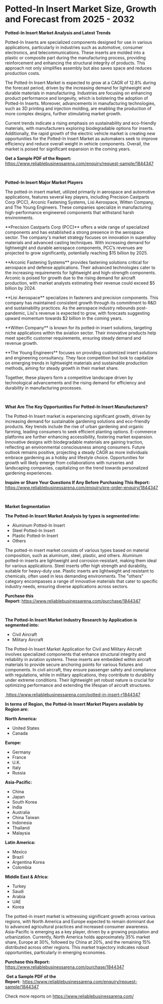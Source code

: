<p><h1>Potted-In Insert Market Size, Growth and Forecast from 2025 - 2032</h1></p><p><strong>Potted-In Insert Market Analysis and Latest Trends</strong></p>
<p><p>Potted-In Inserts are specialized components designed for use in various applications, particularly in industries such as automotive, consumer electronics, and telecommunications. These inserts are molded into a plastic or composite part during the manufacturing process, providing reinforcement and enhancing the structural integrity of products. This approach not only simplifies assembly but also saves space and reduces production costs.</p><p>The Potted-In Insert Market is expected to grow at a CAGR of 12.8% during the forecast period, driven by the increasing demand for lightweight and durable materials in manufacturing. Industries are focusing on enhancing product performance and longevity, which is bolstering the adoption of Potted-In Inserts. Moreover, advancements in manufacturing technologies, such as 3D printing and injection molding, are enabling the production of more complex designs, further stimulating market growth.</p><p>Current trends indicate a rising emphasis on sustainability and eco-friendly materials, with manufacturers exploring biodegradable options for inserts. Additionally, the rapid growth of the electric vehicle market is creating new opportunities for the Potted-In Insert Market as automakers seek to improve efficiency and reduce overall weight in vehicle components. Overall, the market is poised for significant expansion in the coming years.</p></p>
<p><strong>Get a Sample PDF of the Report:&nbsp;</strong> <a href="https://www.reliablebusinessarena.com/enquiry/request-sample/1844347?utm_campaign=2747&utm_medium=2&utm_source=Github&utm_content=ia&utm_term=02032025&utm_id=potted-in-insert">https://www.reliablebusinessarena.com/enquiry/request-sample/1844347</a></p>
<p>&nbsp;</p>
<p><strong>Potted-In Insert Major Market Players</strong></p>
<p><p>The potted-in insert market, utilized primarily in aerospace and automotive applications, features several key players, including Precision Castparts Corp (PCC), Arconic Fastening Systems, Lisi Aerospace, Witten Company, and The Young Engineers. These companies specialize in manufacturing high-performance engineered components that withstand harsh environments.</p><p>**Precision Castparts Corp (PCC)** offers a wide range of specialized components and has established a strong presence in the aerospace sector. The company's market strategy focuses on innovation in superalloy materials and advanced casting techniques. With increasing demand for lightweight and durable aerospace components, PCC’s revenues are projected to grow significantly, potentially reaching $15 billion by 2025.</p><p>**Arconic Fastening Systems** provides fastening solutions critical for aerospace and defense applications. Their advanced technologies cater to the increasing requirements for lightweight and high-strength components. Arconic is poised for growth due to the rising demand for aircraft production, with market analysts estimating their revenue could exceed $5 billion by 2024.</p><p>**Lisi Aerospace** specializes in fasteners and precision components. This company has maintained consistent growth through its commitment to R&D and sustainability practices. As the aerospace industry rebounds post-pandemic, Lisi's revenue is expected to grow, with forecasts suggesting upward momentum towards $2 billion in the coming years.</p><p>**Witten Company** is known for its potted-in insert solutions, targeting niche applications within the aviation sector. Their innovative products help meet specific customer requirements, ensuring steady demand and revenue growth.</p><p>**The Young Engineers** focuses on providing customized insert solutions and engineering consultancy. They face competition but look to capitalize on emerging trends in lightweight materials and sustainable production methods, aiming for steady growth in their market share.</p><p>Together, these players form a competitive landscape driven by technological advancements and the rising demand for efficiency and durability in manufacturing processes.</p></p>
<p>&nbsp;</p>
<p><strong>What Are The Key Opportunities For Potted-In Insert Manufacturers?</strong></p>
<p><p>The Potted-In Insert market is experiencing significant growth, driven by increasing demand for sustainable gardening solutions and eco-friendly products. Key trends include the rise of urban gardening and organic farming, leading consumers to seek efficient planting options. E-commerce platforms are further enhancing accessibility, fostering market expansion. Innovative designs with biodegradable materials are gaining traction, reflecting an environmental consciousness among consumers. Future outlook remains positive, projecting a steady CAGR as more individuals embrace gardening as a hobby and lifestyle choice. Opportunities for growth will likely emerge from collaborations with nurseries and landscaping companies, capitalizing on the trend towards personalized gardening experiences.</p></p>
<p><strong>Inquire or Share Your Questions If Any Before Purchasing This Report:</strong> <a href="https://www.reliablebusinessarena.com/enquiry/pre-order-enquiry/1844347?utm_campaign=2747&utm_medium=2&utm_source=Github&utm_content=ia&utm_term=02032025&utm_id=potted-in-insert">https://www.reliablebusinessarena.com/enquiry/pre-order-enquiry/1844347</a></p>
<p>&nbsp;</p>
<p><strong>Market Segmentation</strong></p>
<p><strong>The Potted-In Insert Market Analysis by types is segmented into:</strong></p>
<p><ul><li>Aluminum Potted-In Insert</li><li>Steel Potted-In Insert</li><li>Plastic Potted-In Insert</li><li>Others</li></ul></p>
<p><p>The potted-in insert market consists of various types based on material composition, such as aluminum, steel, plastic, and others. Aluminum potted-in inserts are lightweight and corrosion-resistant, making them ideal for various applications. Steel inserts offer high strength and durability, suitable for heavy-duty use. Plastic inserts are lightweight and resistant to chemicals, often used in less demanding environments. The "others" category encompasses a range of innovative materials that cater to specific industry needs, ensuring diverse applications across sectors.</p></p>
<p><strong>Purchase this Report:&nbsp;</strong><a href="https://www.reliablebusinessarena.com/purchase/1844347?utm_campaign=2747&utm_medium=2&utm_source=Github&utm_content=ia&utm_term=02032025&utm_id=potted-in-insert">https://www.reliablebusinessarena.com/purchase/1844347</a></p>
<p>&nbsp;</p>
<p><strong>The Potted-In Insert Market Industry Research by Application is segmented into:</strong></p>
<p><ul><li>Civil Aircraft</li><li>Military Aircraft</li></ul></p>
<p><p>The Potted-In Insert Market Application for Civil and Military Aircraft involves specialized components that enhance structural integrity and reliability in aviation systems. These inserts are embedded within aircraft materials to provide secure anchoring points for various fixtures and components. In civil aircraft, they ensure passenger safety and compliance with regulations, while in military applications, they contribute to durability under extreme conditions. Their lightweight yet robust nature is crucial for optimizing performance and extending the lifespan of aircraft structures.</p></p>
<p><a href="https://www.reliablebusinessarena.com/potted-in-insert-r1844347?utm_campaign=2747&utm_medium=2&utm_source=Github&utm_content=ia&utm_term=02032025&utm_id=potted-in-insert">&nbsp;https://www.reliablebusinessarena.com/potted-in-insert-r1844347</a></p>
<p><strong>In terms of Region, the Potted-In Insert Market Players available by Region are:</strong></p>
<p>
    <p> <strong> North America: </strong>
        <ul>
            <li>United States</li>
            <li>Canada</li>
        </ul>
        </p> 
    <p> <strong> Europe: </strong>
        <ul>
            <li>Germany</li>
            <li>France</li>
            <li>U.K.</li>
            <li>Italy</li>
            <li>Russia</li>
        </ul>
        </p> 
    <p> <strong> Asia-Pacific: </strong>
        <ul>
            <li>China</li>
            <li>Japan</li>
            <li>South Korea</li>
            <li>India</li>
            <li>Australia</li>
            <li>China Taiwan</li>
            <li>Indonesia</li>
            <li>Thailand</li>
            <li>Malaysia</li>
        </ul>
        </p> 
    <p> <strong> Latin America: </strong>
        <ul>
            <li>Mexico</li>
            <li>Brazil</li>
            <li>Argentina Korea</li>
            <li>Colombia</li>
        </ul>
        </p> 
    <p> <strong> Middle East & Africa: </strong>
        <ul>
            <li>Turkey</li>
            <li>Saudi</li>
            <li>Arabia</li>
            <li>UAE</li>
            <li>Korea</li>
        </ul>
    </p>
    </p>
<p><p>The potted-in insert market is witnessing significant growth across various regions, with North America and Europe expected to remain dominant due to advanced agricultural practices and increased consumer awareness. Asia-Pacific is emerging as a key player, driven by a growing population and urbanization. Currently, North America holds approximately 35% market share, Europe at 30%, followed by China at 20%, and the remaining 15% distributed across other regions. This market trajectory indicates robust opportunities, particularly in emerging economies.</p></p>
<p><strong>Purchase this Report: </strong><a href="https://www.reliablebusinessarena.com/purchase/1844347?utm_campaign=2747&utm_medium=2&utm_source=Github&utm_content=ia&utm_term=02032025&utm_id=potted-in-insert">https://www.reliablebusinessarena.com/purchase/1844347</a></p>
<p>&nbsp;<strong>Get a Sample PDF of the Report:&nbsp;&nbsp;</strong><a href="https://www.reliablebusinessarena.com/enquiry/request-sample/1844347?utm_campaign=2747&utm_medium=2&utm_source=Github&utm_content=ia&utm_term=02032025&utm_id=potted-in-insert">https://www.reliablebusinessarena.com/enquiry/request-sample/1844347</a></p>
<p><strong></strong></p>
<p>Check more reports on <a href="https://www.reliablebusinessarena.com/?utm_campaign=2747&utm_medium=2&utm_source=Github&utm_content=ia&utm_term=02032025&utm_id=potted-in-insert">https://www.reliablebusinessarena.com/</a></p>